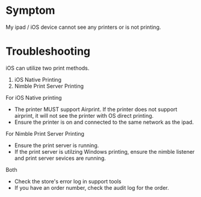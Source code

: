 # Symptom
My ipad / iOS device cannot see any printers or is not printing.

# Troubleshooting
iOS can utilize two print methods.
1. iOS Native Printing
2. Nimble Print Server Printing

For iOS Native printing
- The printer MUST support Airprint. If the printer does not support airprint, it will not see the printer with OS direct printing.
- Ensure the printer is on and connected to the same network as the ipad. 

For Nimble Print Server Printing
- Ensure the print server is running.
- If the print server is utilzing Windows printing, ensure the nimble listener and print server sevices are running.

Both
- Check the store's error log in support tools
- If you have an order number, check the audit log for the order.
